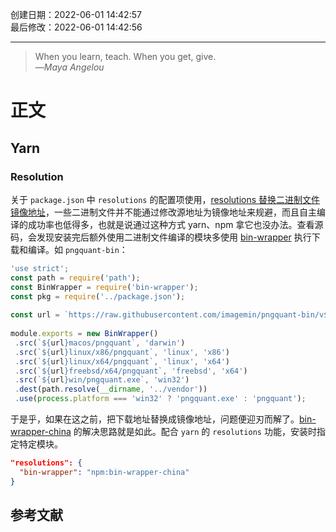 创建日期：2022-06-01 14:42:57  
最后修改：2022-06-01 14:42:56

- - -
> When you learn, teach. When you get, give.  
>—<cite>Maya Angelou</cite>

# 正文

## Yarn

### Resolution

关于 `package.json` 中 `resolutions` 的配置项使用，[resolutions 替换二进制文件镜像地址](https://segmentfault.com/a/1190000021168459)，一些二进制文件并不能通过修改源地址为镜像地址来规避，而且自主编译的成功率也低得多，也就是说通过这种方式 yarn、npm 拿它也没办法。查看源码，会发现安装完后额外使用二进制文件编译的模块多使用 [bin-wrapper](https://www.npmjs.com/package/bin-wrapper) 执行下载和编译。如 `pngquant-bin`：

```javascript install.js
'use strict';  
const path = require('path');  
const BinWrapper = require('bin-wrapper');  
const pkg = require('../package.json');  
  
const url = `https://raw.githubusercontent.com/imagemin/pngquant-bin/v${pkg.version}/vendor/`;  
  
module.exports = new BinWrapper()  
 .src(`${url}macos/pngquant`, 'darwin')  
 .src(`${url}linux/x86/pngquant`, 'linux', 'x86')  
 .src(`${url}linux/x64/pngquant`, 'linux', 'x64')  
 .src(`${url}freebsd/x64/pngquant`, 'freebsd', 'x64')  
 .src(`${url}win/pngquant.exe`, 'win32')  
 .dest(path.resolve(__dirname, '../vendor'))  
 .use(process.platform === 'win32' ? 'pngquant.exe' : 'pngquant');
```

于是乎，如果在这之前，把下载地址替换成镜像地址，问题便迎刃而解了。[bin-wrapper-china](https://github.com/best-shot/bin-wrapper-china) 的解决思路就是如此。配合 `yarn` 的 `resolutions` 功能，安装时指定特定模块。

```json package.json
"resolutions": {  
  "bin-wrapper": "npm:bin-wrapper-china"  
}
```

## 参考文献
